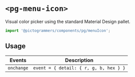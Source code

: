 # `<pg-menu-icon>`

Visual color picker using the standard Material Design pallet.

```typescript
import '@pictogrammers/components/pg/menuIcon';
```

## Usage

| Events | Description |
| ------ | ----------- |
| `onchange` | `event = { detail: { r, g, b, hex } }` |
